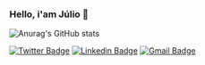 ### Hello, i'am Júlio :green_heart:


![Anurag's GitHub stats](https://github-readme-stats.vercel.app/api?username=julioceno&show_icons=true&theme=dark)

[![Twitter Badge](https://img.shields.io/badge/-@lucastweetou-7B68EE?style=flat-square&labelColor=7B68EE&logo=twitter&logoColor=white&link=https://twitter.com/dieegosf)](https://twitter.com/lucastweetou) 
[![Linkedin Badge](https://img.shields.io/badge/-Lucas%20Augusto-7B68EE?style=flat-square&logo=Linkedin&logoColor=white&link=https://www.linkedin.com/in/diego-schell-fernandes/)](https://www.linkedin.com/in/lucas-augusto-a428631b8/) 
[![Gmail Badge](https://img.shields.io/badge/-lucasaugustsdeveloper@gmail.com-7B68EE?style=flat-square&logo=Gmail&logoColor=white&link=mailto:diego.schell.f@gmail.com)](mailto:lucasaugustsdeveloper@gmail.com)
